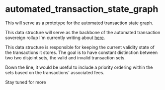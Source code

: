 # automated_transaction_state_graph

This will serve as a prototype for the automated transaction state graph.

This data structure will serve as the backbone of the automated transaction sovereign rollup I'm currently writing about [here](https://respected-atlasaurus-022.notion.site/Automated-Transaction-DeFi-Sovereign-Rollup-1a5bd21906d34f349d468ce64a7bf788).

This data structure is responsible for keeping the current validity state of the transactions it stores. 
The goal is to have constant distinction between two two disjoint sets, the valid and invalid transaction sets. 

Down the line, it would be useful to include a priority ordering within the sets based on the transactions' associated fees. 

Stay tuned for more
